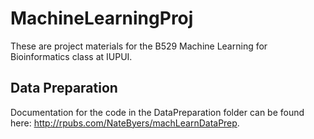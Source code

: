 # MachineLearningProj

These are project materials for the B529 Machine Learning for Bioinformatics class at IUPUI.

## Data Preparation 

Documentation for the code in the DataPreparation folder can be found here: http://rpubs.com/NateByers/machLearnDataPrep.